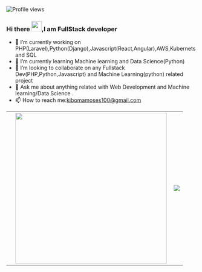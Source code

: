 


![Profile views](https://gpvc.arturio.dev/kibomamoses)
### Hi there <img src="https://user-images.githubusercontent.com/5679180/79618120-0daffb80-80be-11ea-819e-d2b0fa904d07.gif" width="27px">,I am <b>FullStack</b> developer


- 🔭 I’m currently working on PHP(Laravel),Python(Django),Javascript(React,Angular),AWS,Kubernets and SQL
- 🌱 I’m currently learning Machine learning and Data Science(Python)
- 👯 I’m looking to collaborate on any Fullstack Dev(PHP,Python,Javascript) and Machine Learning(python) related project
- 💬 Ask me about  anything related with Web Development and Machine learning/Data Science .
- 📫 How to reach me:kibomamoses100@gmail.com

<center>
  <table>
  <tr>
      <td>
        <td>
          <img width="400px" align="left" src="https://github-readme-stats.vercel.app/api?username=kibomamoses&count_private=true&show_icons=true&theme=dark&layout=compact"/>
       </td>
    <td>
      <a href="https://wakatime.com"><img src="https://wakatime.com/share/@kibomamoses/41a1284a-f5e5-4fa5-b062-5315b6be5d28.png" /></a>
    </td>
  </tr>   
</table>
</center>



